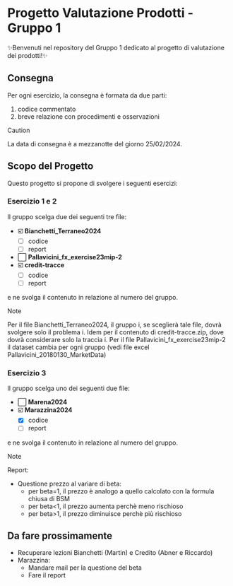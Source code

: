 # Progetto Valutazione Prodotti - Gruppo 1

✨Benvenuti nel repository del Gruppo 1 dedicato al progetto di valutazione dei prodotti!✨

## Consegna

Per ogni esercizio, la consegna è formata da due parti: 
1) codice commentato
2) breve relazione con procedimenti e osservazioni

> [!CAUTION]
> La data di consegna è a mezzanotte del giorno 25/02/2024.

## Scopo del Progetto

Questo progetto si propone di svolgere i seguenti esercizi: 

### Esercizio 1 e 2

Il gruppo scelga due dei seguenti tre file:

- ☑️ **Bianchetti_Terraneo2024**
  - [ ] codice
  - [ ] report 
- ⬜ **Pallavicini_fx_exercise23mip-2** 
- ☑️ **credit-tracce**
  - [ ] codice
  - [ ] report

e ne svolga il contenuto in relazione al numero del gruppo.

> [!NOTE]
> Per il file Bianchetti_Terraneo2024, il gruppo i, se sceglierà tale file, dovrà svolgere solo il problema i.
> Idem per il contenuto di credit-tracce.zip, dove dovrà considerare solo la traccia i.
> Per il file Pallavicini_fx_exercise23mip-2 il dataset cambia per ogni gruppo (vedi file excel Pallavicini_20180130_MarketData)

### Esercizio 3

Il gruppo scelga uno dei seguenti due file:

- ⬜ **Marena2024**
- ☑️ **Marazzina2024**
  - [x] codice
  - [ ] report

e ne svolga il contenuto in relazione al numero del gruppo.

> [!NOTE]
> Report:
> - Questione prezzo al variare di beta:
>   - per beta=1, il prezzo è analogo a quello calcolato con la formula chiusa di BSM
>   - per beta<1, il prezzo aumenta perchè meno rischioso
>   - per beta>1, il prezzo diminuisce perchè più rischioso

## Da fare prossimamente

- Recuperare lezioni Bianchetti (Martin) e Credito (Abner e Riccardo)
- Marazzina:
  - Mandare mail per la questione del beta
  - Fare il report